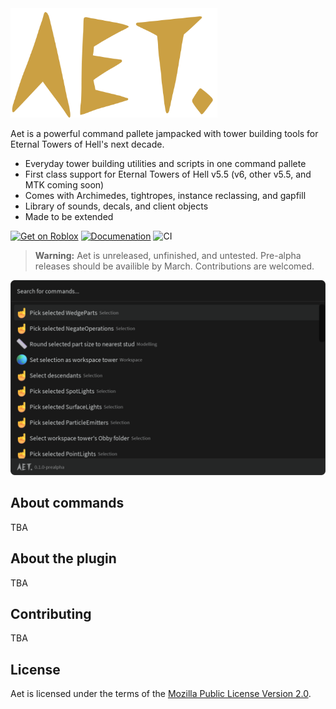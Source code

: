 <img src="https://raw.githubusercontent.com/team-fireworks/aet/refs/heads/main/assets/images/aet.png" height="175px" />

Aet is a powerful command pallete jampacked with tower building tools for
Eternal Towers of Hell's next decade.

- Everyday tower building utilities and scripts in one command pallete
- First class support for Eternal Towers of Hell v5.5 (v6, other v5.5, and MTK coming soon)
- Comes with Archimedes, tightropes, instance reclassing, and gapfill
- Library of sounds, decals, and client objects
- Made to be extended

<!-- vvvv TODO: replace with actual creator store page once it releases -->
[![Get on Roblox](https://img.shields.io/badge/Get_on_Roblox-00A2FF?style=for-the-badge&logo=robloxstudio&logoColor=FFFFFF)](https://c.tenor.com/fx3049y_H9sAAAAd/tenor.gif)
[![Documenation](https://img.shields.io/github/actions/workflow/status/team-fireworks/aet/docs.yaml?style=for-the-badge&label=Documentation)](https://team-fireworks.github.io/aet)
![CI](https://img.shields.io/github/actions/workflow/status/team-fireworks/aet/ci.yaml?style=for-the-badge&label=CI)

> **Warning:**
> Aet is unreleased, unfinished, and untested. Pre-alpha releases should be
> availible by March. Contributions are welcomed.

<div align="center">
    <img src="https://raw.githubusercontent.com/team-fireworks/aet/refs/heads/main/assets/images/commandPallete.png" />
</div>

## About commands

TBA

## About the plugin

TBA

## Contributing

TBA

## License

Aet is licensed under the terms of the [Mozilla Public License Version 2.0](./LICENSE.md).
